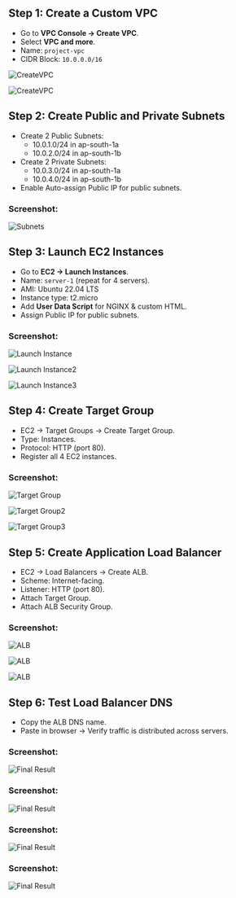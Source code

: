 ## Step 1: Create a Custom VPC
- Go to **VPC Console → Create VPC**.
- Select **VPC and more**.
- Name: `project-vpc`
- CIDR Block: `10.0.0.0/16`

![CreateVPC](screenshots/create-vpc2.png)  

![CreateVPC](screenshots/create-vpc.png)

## Step 2: Create Public and Private Subnets
- Create 2 Public Subnets:
  - 10.0.1.0/24 in ap-south-1a
  - 10.0.2.0/24 in ap-south-1b
- Create 2 Private Subnets:
  - 10.0.3.0/24 in ap-south-1a
  - 10.0.4.0/24 in ap-south-1b
- Enable Auto-assign Public IP for public subnets.

### Screenshot:
![Subnets](screenshots/subnets.png)


## Step 3: Launch EC2 Instances
- Go to **EC2 → Launch Instances**.
- Name: `server-1` (repeat for 4 servers).
- AMI: Ubuntu 22.04 LTS
- Instance type: t2.micro
- Add **User Data Script** for NGINX & custom HTML.
- Assign Public IP for public subnets.

### Screenshot:
![Launch Instance](screenshots/instance1.png)

![Launch Instance2](screenshots/instance2.png)

![Launch Instance3](screenshots/instance3.png)


## Step 4: Create Target Group
- EC2 → Target Groups → Create Target Group.
- Type: Instances.
- Protocol: HTTP (port 80).
- Register all 4 EC2 instances.

### Screenshot:
![Target Group](screenshots/target1.png)

![Target Group2](screenshots/target2.png)

![Target Group3](screenshots/target3.png)


## Step 5: Create Application Load Balancer
- EC2 → Load Balancers → Create ALB.
- Scheme: Internet-facing.
- Listener: HTTP (port 80).
- Attach Target Group.
- Attach ALB Security Group.

### Screenshot:
![ALB](screenshots/alb.png)

![ALB](screenshots/alb2.png)

![ALB](screenshots/alb4.png)


## Step 6: Test Load Balancer DNS
- Copy the ALB DNS name.
- Paste in browser → Verify traffic is distributed across servers.

### Screenshot:
![Final Result](screenshots/htm1.png)

### Screenshot:
![Final Result](screenshots/htm2.png)

### Screenshot:
![Final Result](screenshots/htm3.png)

### Screenshot:
![Final Result](screenshots/htm4.png)




  



